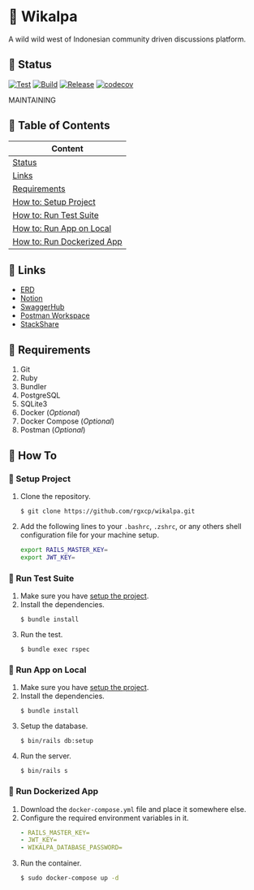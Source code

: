 # 🌵 Wikalpa

A wild wild west of Indonesian community driven discussions platform.

## 🚦 Status

[![Test](https://github.com/rgxcp/wikalpa/actions/workflows/test.yml/badge.svg)](https://github.com/rgxcp/wikalpa/actions/workflows/test.yml) [![Build](https://github.com/rgxcp/wikalpa/actions/workflows/build.yml/badge.svg)](https://github.com/rgxcp/wikalpa/actions/workflows/build.yml) [![Release](https://github.com/rgxcp/wikalpa/actions/workflows/release.yml/badge.svg)](https://github.com/rgxcp/wikalpa/actions/workflows/release.yml) [![codecov](https://codecov.io/gh/rgxcp/wikalpa/branch/main/graph/badge.svg?token=22C69ZCF4L)](https://codecov.io/gh/rgxcp/wikalpa)

MAINTAINING

## 📰 Table of Contents

| Content                                            |
| -------------------------------------------------- |
| [Status](#-status)                                 |
| [Links](#-links)                                   |
| [Requirements](#-requirements)                     |
| [How to: Setup Project](#-setup-project)           |
| [How to: Run Test Suite](#-run-test-suite)         |
| [How to: Run App on Local](#-run-app-on-local)     |
| [How to: Run Dockerized App](#-run-dockerized-app) |

## 🔗 Links

- [ERD](https://drive.google.com/file/d/1RDpWLb1sisBXBDSx0idp9TvRBGxbRrJl/view?usp=sharing)
- [Notion](https://torch-colony-099.notion.site/Wikalpa-2ba39daf9bb14ce3adf8b6c396dab55d)
- [SwaggerHub](https://app.swaggerhub.com/apis-docs/rgxcp/wikalpa/1.0.0)
- [Postman Workspace](https://www.postman.com/dark-desert-364453/workspace/wikalpa)
- [StackShare](https://stackshare.io/rgxcp/wikalpa)

## 🧾 Requirements

1. Git
2. Ruby
3. Bundler
4. PostgreSQL
5. SQLite3
6. Docker (_Optional_)
7. Docker Compose (_Optional_)
8. Postman (_Optional_)

## 🥋 How To

### 🔭 Setup Project

1. Clone the repository.
   ```
   $ git clone https://github.com/rgxcp/wikalpa.git
   ```
2. Add the following lines to your `.bashrc`, `.zshrc`, or any others shell configuration file for your machine setup.
   ```bash
   export RAILS_MASTER_KEY=
   export JWT_KEY=
   ```

### 🔬 Run Test Suite

1. Make sure you have [setup the project](#-setup-project).
2. Install the dependencies.
   ```
   $ bundle install
   ```
3. Run the test.
   ```
   $ bundle exec rspec
   ```

### 🏡 Run App on Local

1. Make sure you have [setup the project](#-setup-project).
2. Install the dependencies.
   ```
   $ bundle install
   ```
3. Setup the database.
   ```
   $ bin/rails db:setup
   ```
4. Run the server.
   ```
   $ bin/rails s
   ```

### 🚢 Run Dockerized App

1. Download the `docker-compose.yml` file and place it somewhere else.
2. Configure the required environment variables in it.
   ```yml
   - RAILS_MASTER_KEY=
   - JWT_KEY=
   - WIKALPA_DATABASE_PASSWORD=
   ```
3. Run the container.
   ```bash
   $ sudo docker-compose up -d
   ```

